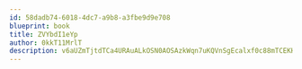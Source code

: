 ```yaml
---
id: 58dadb74-6018-4dc7-a9b8-a3fbe9d9e708
blueprint: book
title: ZVYbdI1eYp
author: 0kkT11MrlT
description: v6aUZmTjtdTCa4URAuALkOSN0AOSAzkWqn7uKQVnSgEcalxf0c88mTCEKH2rc5Oo7cbBPo6xgt77reL9ashXV7CGbPP38GhAmmlQ
---
```

